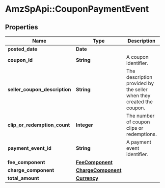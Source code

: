 # AmzSpApi::CouponPaymentEvent

## Properties
Name | Type | Description | Notes
------------ | ------------- | ------------- | -------------
**posted_date** | **Date** |  | [optional] 
**coupon_id** | **String** | A coupon identifier. | [optional] 
**seller_coupon_description** | **String** | The description provided by the seller when they created the coupon. | [optional] 
**clip_or_redemption_count** | **Integer** | The number of coupon clips or redemptions. | [optional] 
**payment_event_id** | **String** | A payment event identifier. | [optional] 
**fee_component** | [**FeeComponent**](FeeComponent.md) |  | [optional] 
**charge_component** | [**ChargeComponent**](ChargeComponent.md) |  | [optional] 
**total_amount** | [**Currency**](Currency.md) |  | [optional] 

